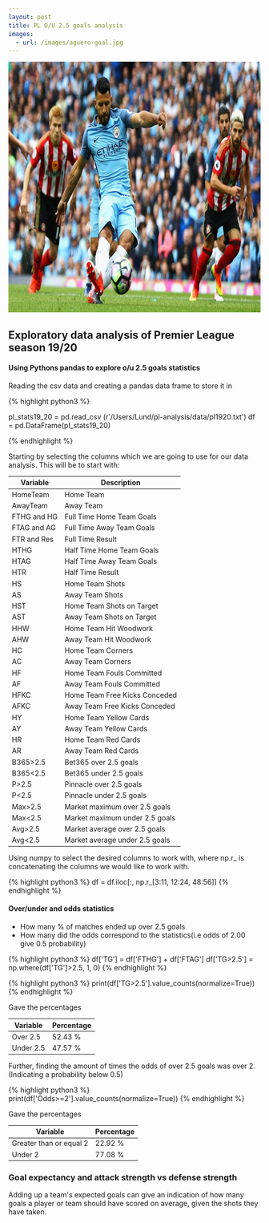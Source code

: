 ```yaml
---
layout: post
title: PL O/U 2.5 goals analysis
images:
  - url: /images/aguero-goal.jpg
---
```



<img src="/images/aguero-goal.jpg" width="800" height="500"/>


## Exploratory data analysis of Premier League season 19/20

#### Using Pythons pandas to explore o/u 2.5 goals statistics

Reading the csv data and creating a pandas data frame to store it in

{% highlight python3 %}

pl_stats19_20 = pd.read_csv (r'/Users/Lund/pl-analysis/data/pl1920.txt')
df = pd.DataFrame(pl_stats19_20)

{% endhighlight %}

Starting by selecting the columns which we are going to use for our data analysis.
This will be to start with:

<div class="table-wrapper" markdown="block">

| Variable  | Description |
| ------------- | ------------- | 
| HomeTeam      | Home Team                     | 
| AwayTeam      | Away Team                     | 
| FTHG and HG   | Full Time Home Team Goals     | 
| FTAG and AG   | Full Time Away Team Goals     | 
| FTR and Res   | Full Time Result              | 
| HTHG          | Half Time Home Team Goals     | 
| HTAG          | Half Time Away Team Goals     | 
| HTR           | Half Time Result              | 
| HS            | Home Team Shots               | 
| AS            | Away Team Shots               | 
| HST           | Home Team Shots on Target     | 
| AST           | Away Team Shots on Target     | 
| HHW           | Home Team Hit Woodwork        |   
| AHW           | Away Team Hit Woodwork        | 
| HC            | Home Team Corners             |   
| AC            | Away Team Corners             | 
| HF            | Home Team Fouls Committed     | 
| AF            | Away Team Fouls Committed     | 
| HFKC          | Home Team Free Kicks Conceded |   
| AFKC          | Away Team Free Kicks Conceded |   
| HY            | Home Team Yellow Cards        | 
| AY            | Away Team Yellow Cards        | 
| HR            |  Home Team Red Cards          |   
| AR            | Away Team Red Cards           |     
| B365>2.5      | Bet365 over 2.5 goals         | 
|B365<2.5       |  Bet365 under 2.5 goals       |   
| P>2.5         | Pinnacle over 2.5 goals       |
| P<2.5         | Pinnacle under 2.5 goals      |   
| Max>2.5       | Market maximum over 2.5 goals |
| Max<2.5       | Market maximum under 2.5 goals|
| Avg>2.5       | Market average over 2.5 goals |
| Avg<2.5       | Market average under 2.5 goals|

</div>

Using numpy to select the desired columns to work with, where np.r_ is concatenating
the columns we would like to work with.

{% highlight python3 %}
df = df.iloc[:, np.r_[3:11, 12:24, 48:56]]
{% endhighlight %}

#### Over/under and odds statistics 

- How many % of matches ended up over 2.5 goals
- How many did the odds correspond to the statistics(i.e odds of 2.00 give 0.5 probability)

{% highlight python3 %}
df['TG'] = df['FTHG'] + df['FTAG']
df['TG>2.5'] = np.where(df['TG']>2.5, 1, 0)
{% endhighlight %}

{% highlight python3 %}
print(df['TG>2.5'].value_counts(normalize=True))
{% endhighlight %}

Gave the percentages 


| Variable  | Percentage      |
| ------------- | ------------| 
| Over 2.5      | 52.43 %     | 
| Under 2.5     | 47.57 %     | 

Further, finding the amount of times the odds of over 2.5 goals was over 2.
(Indicating a probability below 0.5)

{% highlight python3 %}
print(df['Odds>=2'].value_counts(normalize=True))
{% endhighlight %}

Gave the percentages

| Variable  | Percentage |
| ------------- | ------------- | 
| Greater than or equal 2      | 22.92 %     | 
| Under 2      | 77.08 %                     | 



### Goal expectancy and attack strength vs defense strength


Adding up a team's expected goals can give an indication of how many goals a player or team should have 
scored on average, given the shots they have taken.

